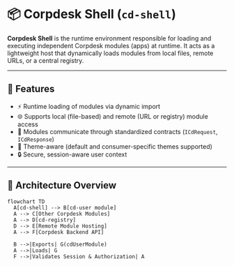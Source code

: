 # 📦 Corpdesk Shell (`cd-shell`)

**Corpdesk Shell** is the runtime environment responsible for loading and executing independent Corpdesk modules (apps) at runtime. It acts as a lightweight host that dynamically loads modules from local files, remote URLs, or a central registry.

---

## 🚀 Features

- ⚡ Runtime loading of modules via dynamic import
- 🌐 Supports local (file-based) and remote (URL or registry) module access
- 🧩 Modules communicate through standardized contracts (`ICdRequest`, `ICdResponse`)
- 🎨 Theme-aware (default and consumer-specific themes supported)
- 🔒 Secure, session-aware user context

---

## 🧠 Architecture Overview

```mermaid
flowchart TD
  A[cd-shell] --> B[cd-user module]
  A --> C[Other Corpdesk Modules]
  A --> D[cd-registry]
  D --> E[Remote Module Hosting]
  A --> F[Corpdesk Backend API]
  
  B -->|Exports| G(cdUserModule)
  A -->|Loads| G
  F -->|Validates Session & Authorization| A
